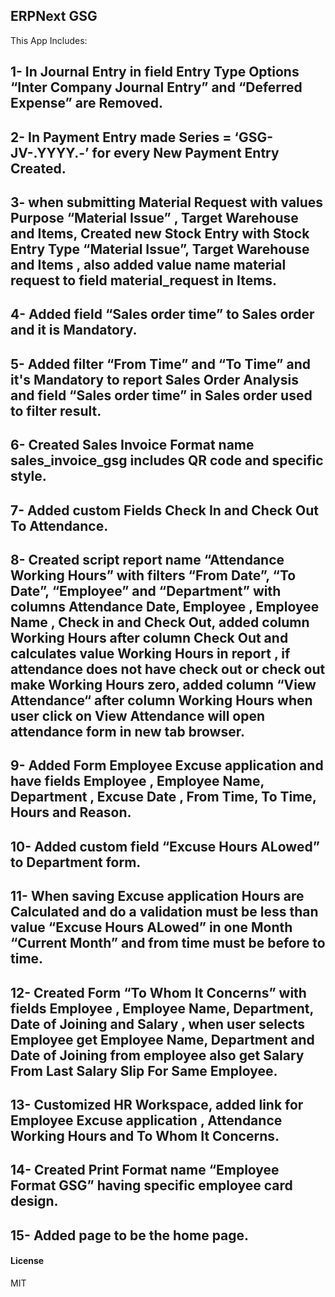 ## ERPNext GSG
This App Includes:

## 1- In Journal Entry in field Entry Type Options “Inter Company Journal Entry” and “Deferred Expense” are Removed.
## 2- In Payment Entry made Series = ‘GSG-JV-.YYYY.-’ for every New Payment Entry Created.
## 3- when submitting Material Request  with values Purpose “Material Issue” , Target Warehouse and Items, Created new Stock Entry with Stock Entry Type “Material Issue”,  Target Warehouse and Items , also added value name material request to field material_request in Items.
## 4- Added field “Sales order time” to Sales order and it is Mandatory.
## 5- Added filter “From Time”  and “To Time” and it's Mandatory to report Sales Order Analysis and field “Sales order time” in Sales order used to filter result.
## 6- Created Sales Invoice Format name sales_invoice_gsg includes QR code and specific style.
## 7- Added custom Fields Check In and Check Out To Attendance.
## 8- Created script report name “Attendance Working Hours” with filters “From Date”, “To Date”, “Employee” and “Department” with columns Attendance Date, Employee , Employee Name , Check in and Check Out, added column Working Hours after column Check Out and calculates value Working Hours in report , if attendance does not have check out or check out make Working Hours zero, added column “View Attendance“ after column  Working Hours  when user click on View Attendance will open attendance form in new tab browser.
## 9- Added Form Employee Excuse application and have fields Employee , Employee Name, Department , Excuse Date , From Time, To Time, Hours and Reason.
## 10- Added custom field “Excuse Hours ALowed” to Department form.
## 11- When saving Excuse application Hours are Calculated and do a validation must be less than  value “Excuse Hours ALowed”  in one Month “Current Month” and from time must be before to time.
## 12- Created Form “To Whom It Concerns” with fields Employee , Employee Name, Department,  Date of Joining and Salary , when user selects Employee get Employee Name, Department and  Date of Joining from employee also get Salary From Last Salary Slip For Same Employee.
## 13- Customized HR Workspace, added link for  Employee Excuse application ,  Attendance Working Hours  and To Whom It Concerns.
## 14- Created Print Format name “Employee Format GSG” having specific employee card design.
## 15- Added page to be the home page.



#### License

MIT
